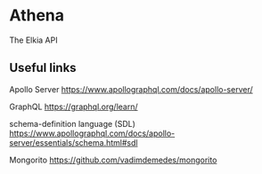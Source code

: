 # Athena
The Elkia API

## Useful links

Apollo Server
https://www.apollographql.com/docs/apollo-server/

GraphQL
https://graphql.org/learn/

schema-definition language (SDL)
https://www.apollographql.com/docs/apollo-server/essentials/schema.html#sdl

Mongorito
https://github.com/vadimdemedes/mongorito
